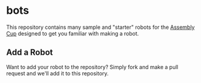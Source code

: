 
# bots

This repository contains many sample and "starter" robots for the
[Assembly Cup](https://github.com/asmcup/runtime) designed to get
you familiar with making a robot.

## Add a Robot

Want to add your robot to the repository? Simply fork and make a
pull request and we'll add it to this repository.
